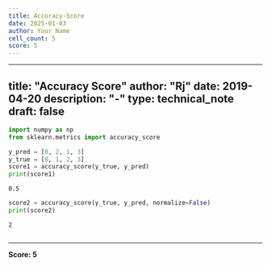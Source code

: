 ```yaml
---
title: Accuracy-Score
date: 2025-01-03
author: Your Name
cell_count: 5
score: 5
---
```


---
title: "Accuracy Score"
author: "Rj"
date: 2019-04-20
description: "-"
type: technical_note
draft: false
---

```python
import numpy as np
from sklearn.metrics import accuracy_score
```


```python
y_pred = [0, 2, 1, 3]
y_true = [0, 1, 2, 3]
score1 = accuracy_score(y_true, y_pred)    
print(score1)
```

    0.5



```python
score2 = accuracy_score(y_true, y_pred, normalize=False)
print(score2)
```

    2



```python

```


---
**Score: 5**